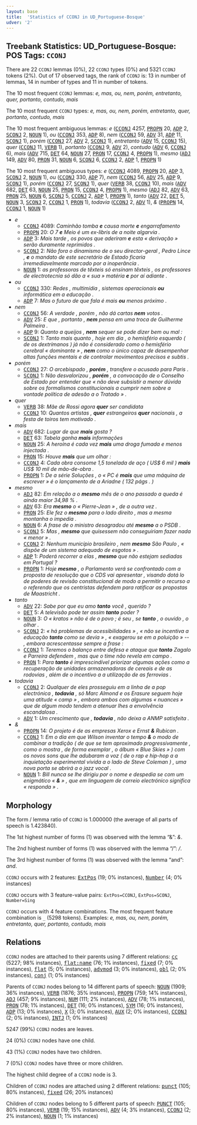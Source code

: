 ```yaml
---
layout: base
title:  'Statistics of CCONJ in UD_Portuguese-Bosque'
udver: '2'
---
```


## Treebank Statistics: UD_Portuguese-Bosque: POS Tags: `CCONJ`

There are 22 `CCONJ` lemmas (0%), 22 `CCONJ` types (0%) and 5321 `CCONJ` tokens (2%).
Out of 17 observed tags, the rank of `CCONJ` is: 13 in number of lemmas, 14 in number of types and 11 in number of tokens.

The 10 most frequent `CCONJ` lemmas: <em>e, mas, ou, nem, porém, entretanto, quer, portanto, contudo, mais</em>

The 10 most frequent `CCONJ` types:  <em>e, mas, ou, nem, porém, entretanto, quer, portanto, contudo, mais</em>

The 10 most frequent ambiguous lemmas: <em>e</em> (<tt><a href="pt_bosque-pos-CCONJ.html">CCONJ</a></tt> 4257, <tt><a href="pt_bosque-pos-PROPN.html">PROPN</a></tt> 20, <tt><a href="pt_bosque-pos-ADP.html">ADP</a></tt> 2, <tt><a href="pt_bosque-pos-SCONJ.html">SCONJ</a></tt> 2, <tt><a href="pt_bosque-pos-NOUN.html">NOUN</a></tt> 1), <em>ou</em> (<tt><a href="pt_bosque-pos-CCONJ.html">CCONJ</a></tt> 353, <tt><a href="pt_bosque-pos-ADP.html">ADP</a></tt> 8), <em>nem</em> (<tt><a href="pt_bosque-pos-CCONJ.html">CCONJ</a></tt> 59, <tt><a href="pt_bosque-pos-ADV.html">ADV</a></tt> 31, <tt><a href="pt_bosque-pos-ADP.html">ADP</a></tt> 11, <tt><a href="pt_bosque-pos-SCONJ.html">SCONJ</a></tt> 1), <em>porém</em> (<tt><a href="pt_bosque-pos-CCONJ.html">CCONJ</a></tt> 27, <tt><a href="pt_bosque-pos-ADV.html">ADV</a></tt> 2, <tt><a href="pt_bosque-pos-SCONJ.html">SCONJ</a></tt> 1), <em>entretanto</em> (<tt><a href="pt_bosque-pos-ADV.html">ADV</a></tt> 15, <tt><a href="pt_bosque-pos-CCONJ.html">CCONJ</a></tt> 15), <em>quer</em> (<tt><a href="pt_bosque-pos-CCONJ.html">CCONJ</a></tt> 11, <tt><a href="pt_bosque-pos-VERB.html">VERB</a></tt> 1), <em>portanto</em> (<tt><a href="pt_bosque-pos-CCONJ.html">CCONJ</a></tt> 9, <tt><a href="pt_bosque-pos-ADV.html">ADV</a></tt> 2), <em>contudo</em> (<tt><a href="pt_bosque-pos-ADV.html">ADV</a></tt> 6, <tt><a href="pt_bosque-pos-CCONJ.html">CCONJ</a></tt> 6), <em>mais</em> (<tt><a href="pt_bosque-pos-ADV.html">ADV</a></tt> 715, <tt><a href="pt_bosque-pos-DET.html">DET</a></tt> 64, <tt><a href="pt_bosque-pos-NOUN.html">NOUN</a></tt> 27, <tt><a href="pt_bosque-pos-PRON.html">PRON</a></tt> 17, <tt><a href="pt_bosque-pos-CCONJ.html">CCONJ</a></tt> 4, <tt><a href="pt_bosque-pos-PROPN.html">PROPN</a></tt> 1), <em>mesmo</em> (<tt><a href="pt_bosque-pos-ADJ.html">ADJ</a></tt> 149, <tt><a href="pt_bosque-pos-ADV.html">ADV</a></tt> 80, <tt><a href="pt_bosque-pos-PRON.html">PRON</a></tt> 31, <tt><a href="pt_bosque-pos-NOUN.html">NOUN</a></tt> 6, <tt><a href="pt_bosque-pos-SCONJ.html">SCONJ</a></tt> 6, <tt><a href="pt_bosque-pos-CCONJ.html">CCONJ</a></tt> 2, <tt><a href="pt_bosque-pos-ADP.html">ADP</a></tt> 1, <tt><a href="pt_bosque-pos-PROPN.html">PROPN</a></tt> 1)

The 10 most frequent ambiguous types:  <em>e</em> (<tt><a href="pt_bosque-pos-CCONJ.html">CCONJ</a></tt> 4089, <tt><a href="pt_bosque-pos-PROPN.html">PROPN</a></tt> 20, <tt><a href="pt_bosque-pos-ADP.html">ADP</a></tt> 3, <tt><a href="pt_bosque-pos-SCONJ.html">SCONJ</a></tt> 2, <tt><a href="pt_bosque-pos-NOUN.html">NOUN</a></tt> 1), <em>ou</em> (<tt><a href="pt_bosque-pos-CCONJ.html">CCONJ</a></tt> 330, <tt><a href="pt_bosque-pos-ADP.html">ADP</a></tt> 7), <em>nem</em> (<tt><a href="pt_bosque-pos-CCONJ.html">CCONJ</a></tt> 56, <tt><a href="pt_bosque-pos-ADV.html">ADV</a></tt> 25, <tt><a href="pt_bosque-pos-ADP.html">ADP</a></tt> 9, <tt><a href="pt_bosque-pos-SCONJ.html">SCONJ</a></tt> 1), <em>porém</em> (<tt><a href="pt_bosque-pos-CCONJ.html">CCONJ</a></tt> 27, <tt><a href="pt_bosque-pos-SCONJ.html">SCONJ</a></tt> 1), <em>quer</em> (<tt><a href="pt_bosque-pos-VERB.html">VERB</a></tt> 38, <tt><a href="pt_bosque-pos-CCONJ.html">CCONJ</a></tt> 10), <em>mais</em> (<tt><a href="pt_bosque-pos-ADV.html">ADV</a></tt> 682, <tt><a href="pt_bosque-pos-DET.html">DET</a></tt> 63, <tt><a href="pt_bosque-pos-NOUN.html">NOUN</a></tt> 25, <tt><a href="pt_bosque-pos-PRON.html">PRON</a></tt> 15, <tt><a href="pt_bosque-pos-CCONJ.html">CCONJ</a></tt> 4, <tt><a href="pt_bosque-pos-PROPN.html">PROPN</a></tt> 1), <em>mesmo</em> (<tt><a href="pt_bosque-pos-ADJ.html">ADJ</a></tt> 82, <tt><a href="pt_bosque-pos-ADV.html">ADV</a></tt> 63, <tt><a href="pt_bosque-pos-PRON.html">PRON</a></tt> 25, <tt><a href="pt_bosque-pos-NOUN.html">NOUN</a></tt> 6, <tt><a href="pt_bosque-pos-SCONJ.html">SCONJ</a></tt> 5, <tt><a href="pt_bosque-pos-CCONJ.html">CCONJ</a></tt> 2, <tt><a href="pt_bosque-pos-ADP.html">ADP</a></tt> 1, <tt><a href="pt_bosque-pos-PROPN.html">PROPN</a></tt> 1), <em>tanto</em> (<tt><a href="pt_bosque-pos-ADV.html">ADV</a></tt> 22, <tt><a href="pt_bosque-pos-DET.html">DET</a></tt> 5, <tt><a href="pt_bosque-pos-NOUN.html">NOUN</a></tt> 3, <tt><a href="pt_bosque-pos-SCONJ.html">SCONJ</a></tt> 2, <tt><a href="pt_bosque-pos-CCONJ.html">CCONJ</a></tt> 1, <tt><a href="pt_bosque-pos-PRON.html">PRON</a></tt> 1), <em>todavia</em> (<tt><a href="pt_bosque-pos-CCONJ.html">CCONJ</a></tt> 2, <tt><a href="pt_bosque-pos-ADV.html">ADV</a></tt> 1), <em>&</em> (<tt><a href="pt_bosque-pos-PROPN.html">PROPN</a></tt> 14, <tt><a href="pt_bosque-pos-CCONJ.html">CCONJ</a></tt> 1, <tt><a href="pt_bosque-pos-NOUN.html">NOUN</a></tt> 1)


* <em>e</em>
  * <tt><a href="pt_bosque-pos-CCONJ.html">CCONJ</a></tt> 4089: <em>Caminhão tomba <b>e</b> causa morte <b>e</b> engarrafamento</em>
  * <tt><a href="pt_bosque-pos-PROPN.html">PROPN</a></tt> 20: <em>O 7 <b>e</b> Meio é um ex-libris de a noite algarvia .</em>
  * <tt><a href="pt_bosque-pos-ADP.html">ADP</a></tt> 3: <em>Mais tarde , os povos que aderiram <b>e</b> esta « derivação » serão duramente reprimidos .</em>
  * <tt><a href="pt_bosque-pos-SCONJ.html">SCONJ</a></tt> 2: <em>Não fora o dinamismo de o seu director-geral , Pedro Lince , <b>e</b> o mandato de este secretário de Estado ficaria irremediavelmente marcado por a inoperância .</em>
  * <tt><a href="pt_bosque-pos-NOUN.html">NOUN</a></tt> 1: <em>as professoras de têxteis só ensinam têxteis , os professores de electrotecnia só dão a « sua » matéria <b>e</b> por aí adiante .</em>
* <em>ou</em>
  * <tt><a href="pt_bosque-pos-CCONJ.html">CCONJ</a></tt> 330: <em>Redes , multimídia , sistemas operacionais <b>ou</b> informática em a educação .</em>
  * <tt><a href="pt_bosque-pos-ADP.html">ADP</a></tt> 7: <em>Mas o futuro de que fala é mais <b>ou</b> menos próximo .</em>
* <em>nem</em>
  * <tt><a href="pt_bosque-pos-CCONJ.html">CCONJ</a></tt> 56: <em>A verdade , porém , não dá cartas <b>nem</b> votos .</em>
  * <tt><a href="pt_bosque-pos-ADV.html">ADV</a></tt> 25: <em>E que , portanto , <b>nem</b> pensa em uma troca de Guilherme Palmeira .</em>
  * <tt><a href="pt_bosque-pos-ADP.html">ADP</a></tt> 9: <em>Quanto a queijos , <b>nem</b> sequer se pode dizer bem ou mal :</em>
  * <tt><a href="pt_bosque-pos-SCONJ.html">SCONJ</a></tt> 1: <em>Tanto mais quanto , hoje em dia , o hemisfério esquerdo ( de os dextrímanos ) já não é considerado como o hemisfério cerebral « dominante » , <b>nem</b> como o único capaz de desempenhar altas funções mentais e de controlar movimentos precisos e subtis .</em>
* <em>porém</em>
  * <tt><a href="pt_bosque-pos-CCONJ.html">CCONJ</a></tt> 27: <em>O arcebispado , <b>porém</b> , transfere o acusado para Paris .</em>
  * <tt><a href="pt_bosque-pos-SCONJ.html">SCONJ</a></tt> 1: <em>Não desvalorizou , <b>porém</b> , a convocação de o Conselho de Estado por entender que « não deve subsistir a menor dúvida sobre os formalismos constitucionais a cumprir nem sobre a vontade política de adesão a o Tratado » .</em>
* <em>quer</em>
  * <tt><a href="pt_bosque-pos-VERB.html">VERB</a></tt> 38: <em>Mãe de Rossi agora <b>quer</b> ser candidata</em>
  * <tt><a href="pt_bosque-pos-CCONJ.html">CCONJ</a></tt> 10: <em>Quantos artistas , <b>quer</b> estrangeiros <b>quer</b> nacionais , a festa de toiros tem motivado .</em>
* <em>mais</em>
  * <tt><a href="pt_bosque-pos-ADV.html">ADV</a></tt> 682: <em>Lugar de que <b>mais</b> gosta ?</em>
  * <tt><a href="pt_bosque-pos-DET.html">DET</a></tt> 63: <em>Tabela ganha <b>mais</b> informações</em>
  * <tt><a href="pt_bosque-pos-NOUN.html">NOUN</a></tt> 25: <em>A heroína é cada vez <b>mais</b> uma droga fumada e menos injectada .</em>
  * <tt><a href="pt_bosque-pos-PRON.html">PRON</a></tt> 15: <em>Houve <b>mais</b> que um olhar :</em>
  * <tt><a href="pt_bosque-pos-CCONJ.html">CCONJ</a></tt> 4: <em>Cada obra consome 1,5 tonelada de aço ( US$ 6 mil ) <b>mais</b> US$ 10 mil de mão-de-obra .</em>
  * <tt><a href="pt_bosque-pos-PROPN.html">PROPN</a></tt> 1: <em>De a série Soluções , o « PC é <b>mais</b> que uma máquina de escrever » é o lançamento de a Ariadne ( 132 págs . )</em>
* <em>mesmo</em>
  * <tt><a href="pt_bosque-pos-ADJ.html">ADJ</a></tt> 82: <em>Em relação a o <b>mesmo</b> mês de o ano passado a queda é ainda maior 34,98 % .</em>
  * <tt><a href="pt_bosque-pos-ADV.html">ADV</a></tt> 63: <em>Era <b>mesmo</b> o « Pierre-Jean » , de a outra vez .</em>
  * <tt><a href="pt_bosque-pos-PRON.html">PRON</a></tt> 25: <em>Ele fez o <b>mesmo</b> para o lado direito , mas a mesma montanha o impedia .</em>
  * <tt><a href="pt_bosque-pos-NOUN.html">NOUN</a></tt> 6: <em>A frase de o ministro desagradou até <b>mesmo</b> a o PSDB .</em>
  * <tt><a href="pt_bosque-pos-SCONJ.html">SCONJ</a></tt> 5: <em>Mas , <b>mesmo</b> que quisessem não conseguiriam fazer nada « menor » .</em>
  * <tt><a href="pt_bosque-pos-CCONJ.html">CCONJ</a></tt> 2: <em>Nenhum município brasileiro , nem <b>mesmo</b> São Paulo , « dispõe de um sistema adequado de esgotos » .</em>
  * <tt><a href="pt_bosque-pos-ADP.html">ADP</a></tt> 1: <em>Poderá recorrer a elas , <b>mesmo</b> que não estejam sediadas em Portugal ?</em>
  * <tt><a href="pt_bosque-pos-PROPN.html">PROPN</a></tt> 1: <em>Hoje <b>mesmo</b> , o Parlamento verá se confrontado com a proposta de resolução que o CDS vai apresentar , visando dotá lo de poderes de revisão constitucional de modo a permitir o recurso a o referendo que os centristas defendem para ratificar as propostas de Maastricht .</em>
* <em>tanto</em>
  * <tt><a href="pt_bosque-pos-ADV.html">ADV</a></tt> 22: <em>Sabe por que eu amo <b>tanto</b> você , querido ?</em>
  * <tt><a href="pt_bosque-pos-DET.html">DET</a></tt> 5: <em>A televisão pode ter assim <b>tanto</b> poder ?</em>
  * <tt><a href="pt_bosque-pos-NOUN.html">NOUN</a></tt> 3: <em>O « kratos » não é de o povo ; é seu , se <b>tanto</b> , o ouvido , o olhar .</em>
  * <tt><a href="pt_bosque-pos-SCONJ.html">SCONJ</a></tt> 2: <em>« há problemas de acessibilidades » , « não se incentiva a educação <b>tanto</b> como se devia » , « exagerou se em a poluição » -- , embora acrescentasse sempre a frase :</em>
  * <tt><a href="pt_bosque-pos-CCONJ.html">CCONJ</a></tt> 1: <em>Teremos o balanço entre defesa e ataque que <b>tanto</b> Zagalo e Parreira defendem , mas que o time não revela em campo .</em>
  * <tt><a href="pt_bosque-pos-PRON.html">PRON</a></tt> 1: <em>Para <b>tanto</b> é imprescindível priorizar algumas ações como a recuperação de unidades armazenadoras de cereais e de as rodovias , além de o incentivo a a utilização de as ferrovias .</em>
* <em>todavia</em>
  * <tt><a href="pt_bosque-pos-CCONJ.html">CCONJ</a></tt> 2: <em>Qualquer de eles prosseguiu em a linha de a pop electrónica , <b>todavia</b> , só Marc Almond e os Erasure seguem hoje uma atitude « camp » , embora ambos com algumas « nuances » que de algum modo tendem a atenuar lhes a envolvência escandalosa .</em>
  * <tt><a href="pt_bosque-pos-ADV.html">ADV</a></tt> 1: <em>Um crescimento que , <b>todavia</b> , não deixa a ANMP satisfeita .</em>
* <em>&</em>
  * <tt><a href="pt_bosque-pos-PROPN.html">PROPN</a></tt> 14: <em>O projeto é de as empresas Xerox e Ernst <b>&</b> Rubican .</em>
  * <tt><a href="pt_bosque-pos-CCONJ.html">CCONJ</a></tt> 1: <em>Em o dia em que Wilson inventar o tempo <b>&</b> o modo de combinar a tradição ( de que se tem aproximado progressivamente , como o mostra , de forma exemplar , o álbum « Blue Skies » ) com os novos sons que lhe adubaram a voz ( de o rap e hip-hop a a inquietação experimental vivida a o lado de Steve Coleman ) , uma nova porta se abrirá a o jazz vocal .</em>
  * <tt><a href="pt_bosque-pos-NOUN.html">NOUN</a></tt> 1: <em>Bill nunca se lhe dirigiu por o nome e despedia se com um enigmático « <b>&</b> » , que em linguagem de correio electrónico significa « responda » .</em>

## Morphology

The form / lemma ratio of `CCONJ` is 1.000000 (the average of all parts of speech is 1.423840).

The 1st highest number of forms (1) was observed with the lemma “&”: <em>&</em>.

The 2nd highest number of forms (1) was observed with the lemma “/”: <em>/</em>.

The 3rd highest number of forms (1) was observed with the lemma “and”: <em>and</em>.

`CCONJ` occurs with 2 features: <tt><a href="pt_bosque-feat-ExtPos.html">ExtPos</a></tt> (19; 0% instances), <tt><a href="pt_bosque-feat-Number.html">Number</a></tt> (4; 0% instances)

`CCONJ` occurs with 3 feature-value pairs: `ExtPos=CCONJ`, `ExtPos=SCONJ`, `Number=Sing`

`CCONJ` occurs with 4 feature combinations.
The most frequent feature combination is `_` (5298 tokens).
Examples: <em>e, mas, ou, nem, porém, entretanto, quer, portanto, contudo, mais</em>


## Relations

`CCONJ` nodes are attached to their parents using 7 different relations: <tt><a href="pt_bosque-dep-cc.html">cc</a></tt> (5227; 98% instances), <tt><a href="pt_bosque-dep-flat-name.html">flat:name</a></tt> (76; 1% instances), <tt><a href="pt_bosque-dep-fixed.html">fixed</a></tt> (7; 0% instances), <tt><a href="pt_bosque-dep-flat.html">flat</a></tt> (5; 0% instances), <tt><a href="pt_bosque-dep-advmod.html">advmod</a></tt> (3; 0% instances), <tt><a href="pt_bosque-dep-obl.html">obl</a></tt> (2; 0% instances), <tt><a href="pt_bosque-dep-conj.html">conj</a></tt> (1; 0% instances)

Parents of `CCONJ` nodes belong to 14 different parts of speech: <tt><a href="pt_bosque-pos-NOUN.html">NOUN</a></tt> (1909; 36% instances), <tt><a href="pt_bosque-pos-VERB.html">VERB</a></tt> (1876; 35% instances), <tt><a href="pt_bosque-pos-PROPN.html">PROPN</a></tt> (759; 14% instances), <tt><a href="pt_bosque-pos-ADJ.html">ADJ</a></tt> (457; 9% instances), <tt><a href="pt_bosque-pos-NUM.html">NUM</a></tt> (111; 2% instances), <tt><a href="pt_bosque-pos-ADV.html">ADV</a></tt> (78; 1% instances), <tt><a href="pt_bosque-pos-PRON.html">PRON</a></tt> (78; 1% instances), <tt><a href="pt_bosque-pos-DET.html">DET</a></tt> (16; 0% instances), <tt><a href="pt_bosque-pos-SYM.html">SYM</a></tt> (16; 0% instances), <tt><a href="pt_bosque-pos-ADP.html">ADP</a></tt> (13; 0% instances), <tt><a href="pt_bosque-pos-X.html">X</a></tt> (3; 0% instances), <tt><a href="pt_bosque-pos-AUX.html">AUX</a></tt> (2; 0% instances), <tt><a href="pt_bosque-pos-CCONJ.html">CCONJ</a></tt> (2; 0% instances), <tt><a href="pt_bosque-pos-INTJ.html">INTJ</a></tt> (1; 0% instances)

5247 (99%) `CCONJ` nodes are leaves.

24 (0%) `CCONJ` nodes have one child.

43 (1%) `CCONJ` nodes have two children.

7 (0%) `CCONJ` nodes have three or more children.

The highest child degree of a `CCONJ` node is 3.

Children of `CCONJ` nodes are attached using 2 different relations: <tt><a href="pt_bosque-dep-punct.html">punct</a></tt> (105; 80% instances), <tt><a href="pt_bosque-dep-fixed.html">fixed</a></tt> (26; 20% instances)

Children of `CCONJ` nodes belong to 5 different parts of speech: <tt><a href="pt_bosque-pos-PUNCT.html">PUNCT</a></tt> (105; 80% instances), <tt><a href="pt_bosque-pos-VERB.html">VERB</a></tt> (19; 15% instances), <tt><a href="pt_bosque-pos-ADV.html">ADV</a></tt> (4; 3% instances), <tt><a href="pt_bosque-pos-CCONJ.html">CCONJ</a></tt> (2; 2% instances), <tt><a href="pt_bosque-pos-NOUN.html">NOUN</a></tt> (1; 1% instances)

